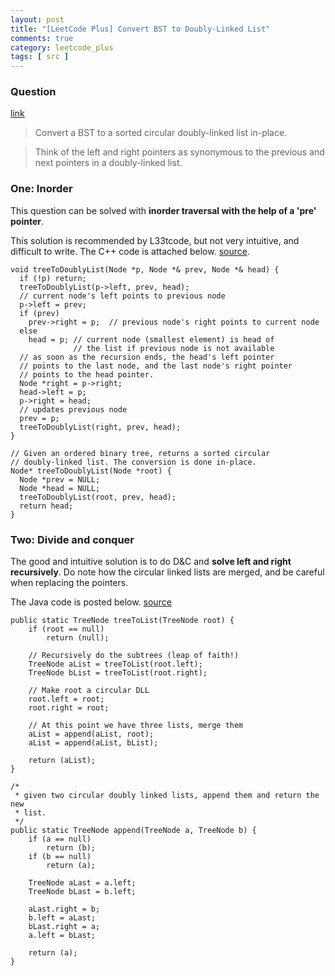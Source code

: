 ```yaml
---
layout: post
title: "[LeetCode Plus] Convert BST to Doubly-Linked List"
comments: true
category: leetcode_plus
tags: [ src ]
---
```


### Question 

[link](http://leetcode.com/2010/11/convert-binary-search-tree-bst-to.html)

> Convert a BST to a sorted circular doubly-linked list in-place. 

> Think of the left and right pointers as synonymous to the previous and next pointers in a doubly-linked list.

### One: Inorder

This question can be solved with __inorder traversal with the help of a 'pre' pointer__. 

This solution is recommended by L33tcode, but not very intuitive, and difficult to write. The C++ code is attached below. [source](http://leetcode.com/2010/11/convert-binary-search-tree-bst-to.html). 

    void treeToDoublyList(Node *p, Node *& prev, Node *& head) {
      if (!p) return;
      treeToDoublyList(p->left, prev, head);
      // current node's left points to previous node
      p->left = prev;
      if (prev)
        prev->right = p;  // previous node's right points to current node
      else
        head = p; // current node (smallest element) is head of
                  // the list if previous node is not available
      // as soon as the recursion ends, the head's left pointer 
      // points to the last node, and the last node's right pointer
      // points to the head pointer.
      Node *right = p->right;
      head->left = p;
      p->right = head;
      // updates previous node
      prev = p;
      treeToDoublyList(right, prev, head);
    }

    // Given an ordered binary tree, returns a sorted circular
    // doubly-linked list. The conversion is done in-place.
    Node* treeToDoublyList(Node *root) {
      Node *prev = NULL;
      Node *head = NULL;
      treeToDoublyList(root, prev, head);
      return head;
    }

### Two: Divide and conquer

The good and intuitive solution is to do D&C and __solve left and right recursively__. Do note how the circular linked lists are merged, and be careful when replacing the pointers. 

The Java code is posted below. [source](http://cslibrary.stanford.edu/109/TreeListRecursion.html)

	public static TreeNode treeToList(TreeNode root) {
		if (root == null)
			return (null);

		// Recursively do the subtrees (leap of faith!)
		TreeNode aList = treeToList(root.left);
		TreeNode bList = treeToList(root.right);

		// Make root a circular DLL
		root.left = root;
		root.right = root;

		// At this point we have three lists, merge them
		aList = append(aList, root);
		aList = append(aList, bList);

		return (aList);
	}

	/*
	 * given two circular doubly linked lists, append them and return the new
	 * list.
	 */
	public static TreeNode append(TreeNode a, TreeNode b) {
		if (a == null)
			return (b);
		if (b == null)
			return (a);

		TreeNode aLast = a.left;
		TreeNode bLast = b.left;

		aLast.right = b;
		b.left = aLast;
		bLast.right = a;
		a.left = bLast;

		return (a);
	}
